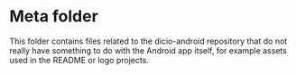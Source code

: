 # Meta folder

This folder contains files related to the dicio-android repository that do not really have something to do with the Android app itself, for example assets used in the README or logo projects.
